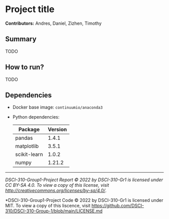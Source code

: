 # Project title

**Contributors:** Andres, Daniel, Zizhen, Timothy





## Summary

TODO



## How to run?

TODO



## Dependencies

- Docker base image: `continuumio/anaconda3`

- Python dependencies:

  | Package      | Version |
  | ------------ | ------- |
  | pandas       |  1.4.1  |
  | matplotlib   |  3.5.1  |
  | scikit-learn |  1.0.2  |
  | numpy        |  1.21.2 |

  





---

*DSCI-310-Group1-Project Report © 2022 by DSCI-310-Gr1 is licensed under CC BY-SA 4.0. To view a copy of this license, visit http://creativecommons.org/licenses/by-sa/4.0/*.

*DSCI-310-Group1-Project Code © 2022 by DSCI-310-Gr1 is licensed under MIT. To view a copy of this liscence, visit https://github.com/DSCI-310/DSCI-310-Group-1/blob/main/LICENSE.md

